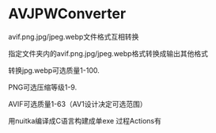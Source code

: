 # AVJPWConverter

avif.png.jpg/jpeg.webp文件格式互相转换

指定文件夹内的avif.png.jpg/jpeg.webp格式转换成输出其他格式

转换jpg.webp可选质量1-100.

PNG可选压缩等级1-9.

AVIF可选质量1-63（AV1设计决定可选范围）

用nuitka编译成C语言构建成单exe 过程Actions有
